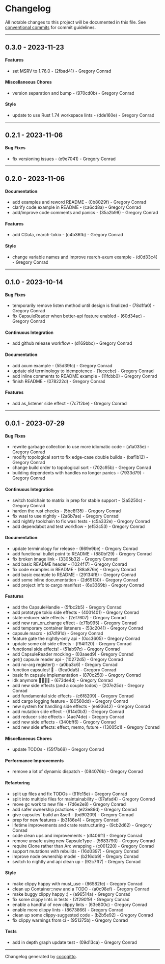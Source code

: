 # Changelog
All notable changes to this project will be documented in this file. See [conventional commits](https://www.conventionalcommits.org/) for commit guidelines.

- - -
## 0.3.0 - 2023-11-23
#### Features
- set MSRV to 1.76.0 - (2fbad41) - Gregory Conrad
#### Miscellaneous Chores
- version separation and bump - (970cd0b) - Gregory Conrad
#### Style
- update to use Rust 1.74 workspace lints - (dde160e) - Gregory Conrad

- - -

## 0.2.1 - 2023-11-06
#### Bug Fixes
- fix versioning issues - (e9e7041) - Gregory Conrad

- - -

## 0.2.0 - 2023-11-06
#### Documentation
- add examples and reword README - (0b8029f) - Gregory Conrad
- clarify code example in README - (ca6cd8a) - Gregory Conrad
- add/improve code comments and panics - (35a2b98) - Gregory Conrad
#### Features
- add CData, rearch-tokio - (c4b36fb) - Gregory Conrad
#### Style
- change variable names and improve rearch-axum example - (d0d33c4) - Gregory Conrad

- - -

## 0.1.0 - 2023-10-14
#### Bug Fixes
- temporarily remove listen method until design is finalized - (78d1fa0) - Gregory Conrad
- fix CapsuleReader when better-api feature enabled - (60d34ac) - Gregory Conrad
#### Continuous Integration
- add github release workflow - (d169bbc) - Gregory Conrad
#### Documentation
- add axum example - (55d39fc) - Gregory Conrad
- update old terminology to idempotence - (1ececbc) - Gregory Conrad
- add inline comments to README example - (11fcbb0) - Gregory Conrad
- finish README - (078222d) - Gregory Conrad
#### Features
- add as_listener side effect - (7c7f2be) - Gregory Conrad

- - -

## 0.0.1 - 2023-07-29
#### Bug Fixes
- rewrite garbage collection to use more idiomatic code - (a1a035e) - Gregory Conrad
- modify topological sort to fix edge-case double builds - (baf1b12) - Gregory Conrad
- change build order to topological sort - (702c95b) - Gregory Conrad
- building dependents with handles no longer panics - (7933d79) - Gregory Conrad
#### Continuous Integration
- switch toolchain to matrix in prep for stable support - (2a5250c) - Gregory Conrad
- harden the rust checks - (5bc8f35) - Gregory Conrad
- fix wasi to use nightly - (2a6b7ae) - Gregory Conrad
- add nightly toolchain to fix wasi tests - (c5a332e) - Gregory Conrad
- add dependabot and test workflow - (ef53c53) - Gregory Conrad
#### Documentation
- update terminology for release - (669e9be) - Gregory Conrad
- add functional bullet point to README - (880bf29) - Gregory Conrad
- fix broken image link - (3305b32) - Gregory Conrad
- add basic README header - (1024f17) - Gregory Conrad
- fix code examples in README - (88a876e) - Gregory Conrad
- add basic example to README - (29134f8) - Gregory Conrad
- add some inline documentation - (2d65130) - Gregory Conrad
- add project info to cargo manifest - (6e3369b) - Gregory Conrad
#### Features
- add the CapsuleHandle - (5fbc2b5) - Gregory Conrad
- add prototype tokio side effects - (4001401) - Gregory Conrad
- state reducer side effects - (2ef7607) - Gregory Conrad
- add new run_on_change effect - (c71b995) - Gregory Conrad
- add temporary container listeners - (53c2041) - Gregory Conrad
- capsule macro - (d7d191d) - Gregory Conrad
- feature gate the nightly-only api - (0cc3605) - Gregory Conrad
- update some old side effects - (f94f120) - Gregory Conrad
- functional side effects! - (51ab97c) - Gregory Conrad
- add CapsuleReader mocking - (03aaed9) - Gregory Conrad
- get() capsule reader api - (10272d5) - Gregory Conrad
- add no-arg register() - (a0ba3c6) - Gregory Conrad
- function capsules! 🎉 - (9ca0da5) - Gregory Conrad
- basic fn capsule implementation - (870c250) - Gregory Conrad
- idk anymore 😵‍💫😵‍💫 - (673de4d) - Gregory Conrad
- add new side effects (and a couple todos) - (207e25d) - Gregory Conrad
- add fundamental side effects - (c6f8209) - Gregory Conrad
- add cargo logging feature - (80560dd) - Gregory Conrad
- new system for handling side effects - (ee93642) - Gregory Conrad
- add mutation side effect - (614d0b3) - Gregory Conrad
- add reducer side effects - (4ae74de) - Gregory Conrad
- add new side effects - (340bff6) - Gregory Conrad
- add new side effects: effect, memo, future - (13005c1) - Gregory Conrad
#### Miscellaneous Chores
- update TODOs - (55f7b69) - Gregory Conrad
#### Performance Improvements
- remove a lot of dynamic dispatch - (084076b) - Gregory Conrad
#### Refactoring
- split up files and fix TODOs - (91fc15e) - Gregory Conrad
- split into multiple files for maintainability - (97afad4) - Gregory Conrad
- move gc work to new file - (7d6e2e8) - Gregory Conrad
- add safer ownership practices - (e23e89d) - Gregory Conrad
- give capsules' build an &self - (bd90209) - Gregory Conrad
- prep for new features - (b3186e4) - Gregory Conrad
- lifetime improvements and crate restructuring - (9cb2d62) - Gregory Conrad
- code clean ups and improvements - (df406f1) - Gregory Conrad
- remove unsafe using new CapsuleType - (5683790) - Gregory Conrad
- require Clone rather than Arc wrapping - (c001220) - Gregory Conrad
- support mutations with rebuilds - (16d0397) - Gregory Conrad
- improve node ownership model - (b216db9) - Gregory Conrad
- switch to nightly and api clean up - (92c7ff7) - Gregory Conrad
#### Style
- make clippy happy with must_use - (86582fe) - Gregory Conrad
- clean up Container::new and a TODO - (a0c98ef) - Gregory Conrad
- make buggy clippy happy :) - (a96514a) - Gregory Conrad
- fix some clippy lints in tests - (2f290f9) - Gregory Conrad
- enable a handful of new clippy lints - (63e800c) - Gregory Conrad
- enable more clippy lints - (8673866) - Gregory Conrad
- clean up some clippy-suggested code - (b2b5e92) - Gregory Conrad
- fix clippy warnings from ci - (951375b) - Gregory Conrad
#### Tests
- add in depth graph update test - (09d13ca) - Gregory Conrad

- - -

Changelog generated by [cocogitto](https://github.com/cocogitto/cocogitto).